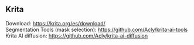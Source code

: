 ## Krita 

Download: https://krita.org/es/download/   
Segmentation Tools (mask selection): https://github.com/Acly/krita-ai-tools   
Krita AI diffusion: https://github.com/Acly/krita-ai-diffusion   

